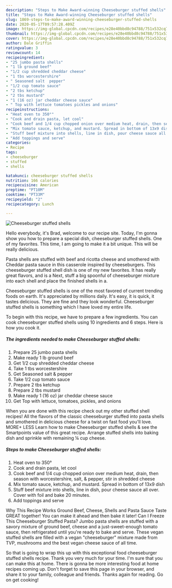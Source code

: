 ```yaml
---
description: "Steps to Make Award-winning Cheeseburger stuffed shells"
title: "Steps to Make Award-winning Cheeseburger stuffed shells"
slug: 1869-steps-to-make-award-winning-cheeseburger-stuffed-shells
date: 2020-05-17T09:57:28.409Z
image: https://img-global.cpcdn.com/recipes/e28e40bbd8c94788/751x532cq70/cheeseburger-stuffed-shells-recipe-main-photo.jpg
thumbnail: https://img-global.cpcdn.com/recipes/e28e40bbd8c94788/751x532cq70/cheeseburger-stuffed-shells-recipe-main-photo.jpg
cover: https://img-global.cpcdn.com/recipes/e28e40bbd8c94788/751x532cq70/cheeseburger-stuffed-shells-recipe-main-photo.jpg
author: Dale Griffin
ratingvalue: 3
reviewcount: 14
recipeingredient:
- "25 jumbo pasta shells"
- "1 lb ground beef"
- "1/2 cup shredded cheddar cheese"
- "1 tbs worcestershire"
- " Seasoned salt  pepper"
- "1/2 cup tomato sauce"
- "2 tbs ketchup"
- "2 tbs mustard"
- "1 (16 oz) jar cheddar cheese sauce"
- " Top with lettuce tomatoes pickles and onions"
recipeinstructions:
- "Heat oven to 350°"
- "Cook and drain pasta, let cool"
- "Cook beef and 1/4 cup chopped onion over medium heat, drain, then season with worcestershire, salt, &amp; pepper, stir in shredded cheese"
- "Mix tomato sauce, ketchup, and mustard. Spread in bottom of 13x9 dish"
- "Stuff beef mixture into shells, line in dish, pour cheese sauce all over. Cover with foil and bake 20 minutes."
- "Add toppings and serve"
categories:
- Recipe
tags:
- cheeseburger
- stuffed
- shells

katakunci: cheeseburger stuffed shells 
nutrition: 166 calories
recipecuisine: American
preptime: "PT10M"
cooktime: "PT33M"
recipeyield: "2"
recipecategory: Lunch

---
```



![Cheeseburger stuffed shells](https://img-global.cpcdn.com/recipes/e28e40bbd8c94788/751x532cq70/cheeseburger-stuffed-shells-recipe-main-photo.jpg)

Hello everybody, it's Brad, welcome to our recipe site. Today, I'm gonna show you how to prepare a special dish, cheeseburger stuffed shells. One of my favorites. This time, I am going to make it a bit unique. This will be really delicious.

Pasta shells are stuffed with beef and ricotta cheese and smothered with Cheddar pasta sauce in this casserole inspired by cheeseburgers. This cheeseburger stuffed shell dish is one of my new favorites. It has really great flavors, and is a Next, stuff a big spoonful of cheeseburger mixture into each shell and place the finished shells in a.

Cheeseburger stuffed shells is one of the most favored of current trending foods on earth. It's appreciated by millions daily. It's easy, it is quick, it tastes delicious. They are fine and they look wonderful. Cheeseburger stuffed shells is something which I have loved my entire life.


To begin with this recipe, we have to prepare a few ingredients. You can cook cheeseburger stuffed shells using 10 ingredients and 6 steps. Here is how you cook it.

<!--inarticleads1-->

##### The ingredients needed to make Cheeseburger stuffed shells:

1. Prepare 25 jumbo pasta shells
1. Make ready 1 lb ground beef
1. Get 1/2 cup shredded cheddar cheese
1. Take 1 tbs worcestershire
1. Get  Seasoned salt &amp; pepper
1. Take 1/2 cup tomato sauce
1. Prepare 2 tbs ketchup
1. Prepare 2 tbs mustard
1. Make ready 1 (16 oz) jar cheddar cheese sauce
1. Get  Top with lettuce, tomatoes, pickles, and onions


When you are done with this recipe check out my other stuffed shell recipes! All the flavors of the classic cheeseburger stuffed into pasta shells and smothered in delicious cheese for a twist on fast food you&#39;ll love. MORE+ LESS Learn how to make Cheeseburger stuffed shells &amp; see the Smartpoints value of this great recipe. Arrange stuffed shells into baking dish and sprinkle with remaining ¼ cup cheese. 

<!--inarticleads2-->

##### Steps to make Cheeseburger stuffed shells:

1. Heat oven to 350°
1. Cook and drain pasta, let cool
1. Cook beef and 1/4 cup chopped onion over medium heat, drain, then season with worcestershire, salt, &amp; pepper, stir in shredded cheese
1. Mix tomato sauce, ketchup, and mustard. Spread in bottom of 13x9 dish
1. Stuff beef mixture into shells, line in dish, pour cheese sauce all over. Cover with foil and bake 20 minutes.
1. Add toppings and serve


Why This Recipe Works Ground Beef, Cheese, Shells and Pasta Sauce Taste GREAT together! You can make it ahead and then bake it later! Can I Freeze This Cheeseburger Stuffed Pasta? Jumbo pasta shells are stuffed with a savory mixture of ground beef, cheese and a just-sweet-enough tomato sauce, then refrigerated until you&#39;re ready to bake and serve. These vegan stuffed shells are filled with a vegan &#34;cheeseburger&#34; mixture made from TVP, mushrooms and the best vegan cheese sauce of all time. 

So that is going to wrap this up with this exceptional food cheeseburger stuffed shells recipe. Thank you very much for your time. I'm sure that you can make this at home. There is gonna be more interesting food at home recipes coming up. Don't forget to save this page in your browser, and share it to your family, colleague and friends. Thanks again for reading. Go on get cooking!
